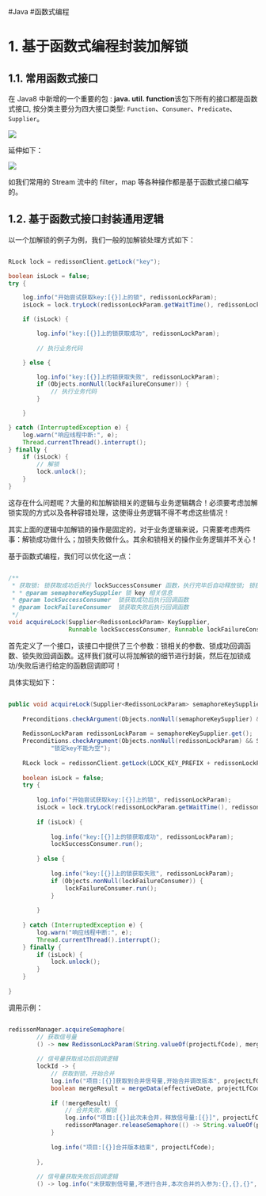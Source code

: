 #Java #函数式编程

# 1. 基于函数式编程封装加解锁

## 1.1. 常用函数式接口

在 Java8 中新增的一个重要的包 : **java. util. function**该包下所有的接口都是函数式接口, 按分类主要分为四大接口类型: `Function`、`Consumer`、`Predicate`、`Supplier`。

![](https://varg-my-images.oss-cn-beijing.aliyuncs.com/img/20220728144836.png)

延伸如下：

![](https://varg-my-images.oss-cn-beijing.aliyuncs.com/img/20220728144902.png)

如我们常用的 Stream 流中的 filter，map 等各种操作都是基于函数式接口编写的。

## 1.2. 基于函数式接口封装通用逻辑

以一个加解锁的例子为例，我们一般的加解锁处理方式如下：

```java

RLock lock = redissonClient.getLock("key");

boolean isLock = false;
try {

    log.info("开始尝试获取key:[{}]上的锁", redissonLockParam);
    isLock = lock.tryLock(redissonLockParam.getWaitTime(), redissonLockParam.getLeaseTIme(), redissonLockParam.getTimeUnit());

    if (isLock) {

        log.info("key:[{}]上的锁获取成功", redissonLockParam);
        
        // 执行业务代码

    } else {

        log.info("key:[{}]上的锁获取失败", redissonLockParam);
        if (Objects.nonNull(lockFailureConsumer)) {
            // 执行业务代码
        }

    }

} catch (InterruptedException e) {
    log.warn("响应线程中断:", e);
    Thread.currentThread().interrupt();
} finally {
    if (isLock) {
    	// 解锁
        lock.unlock();
    }
}

```

这存在什么问题呢？大量的和加解锁相关的逻辑与业务逻辑耦合！必须要考虑加解锁实现的方式以及各种容错处理，这使得业务逻辑不得不考虑这些情况！

其实上面的逻辑中加解锁的操作是固定的，对于业务逻辑来说，只需要考虑两件事：解锁成功做什么；加锁失败做什么。其余和锁相关的操作业务逻辑并不关心！

基于函数式编程，我们可以优化这一点：

```java

/**  
 * 获取锁: 锁获取成功后执行 lockSuccessConsumer 函数，执行完毕后自动释放锁; 锁获取失败后执行 lockFailureConsumer;  
 * * @param semaphoreKeySupplier 锁 key 相关信息  
 * @param lockSuccessConsumer  锁获取成功后执行回调函数  
 * @param lockFailureConsumer  锁获取失败后执行回调函数  
 */  
void acquireLock(Supplier<RedissonLockParam> KeySupplier,  
                 Runnable lockSuccessConsumer, Runnable lockFailureConsumer);

```

首先定义了一个接口，该接口中提供了三个参数：锁相关的参数、锁成功回调函数、锁失败回调函数。这样我们就可以将加解锁的细节进行封装，然后在加锁成功/失败后进行给定的函数回调即可！

具体实现如下：

```java

public void acquireLock(Supplier<RedissonLockParam> semaphoreKeySupplier, Runnable lockSuccessConsumer, Runnable lockFailureConsumer) {  
  
    Preconditions.checkArgument(Objects.nonNull(semaphoreKeySupplier) && Objects.nonNull(lockSuccessConsumer));  
  
    RedissonLockParam redissonLockParam = semaphoreKeySupplier.get();  
    Preconditions.checkArgument(Objects.nonNull(redissonLockParam) && StringUtils.isNotBlank(redissonLockParam.getKey()),  
            "锁定key不能为空");  
  
    RLock lock = redissonClient.getLock(LOCK_KEY_PREFIX + redissonLockParam.getKey());  
  
    boolean isLock = false;  
    try {  
  
        log.info("开始尝试获取key:[{}]上的锁", redissonLockParam);  
        isLock = lock.tryLock(redissonLockParam.getWaitTime(), redissonLockParam.getLeaseTIme(), redissonLockParam.getTimeUnit());  
  
        if (isLock) {  
  
            log.info("key:[{}]上的锁获取成功", redissonLockParam);  
            lockSuccessConsumer.run();  
  
        } else {  
  
            log.info("key:[{}]上的锁获取失败", redissonLockParam);  
            if (Objects.nonNull(lockFailureConsumer)) {  
                lockFailureConsumer.run();  
            }  
  
        }  
  
    } catch (InterruptedException e) {  
        log.warn("响应线程中断:", e);  
        Thread.currentThread().interrupt();  
    } finally {  
        if (isLock) {  
            lock.unlock();  
        }  
    }  
  
}

```

调用示例：

```java

redissonManager.acquireSemaphore(  
        // 获取信号量  
        () -> new RedissonLockParam(String.valueOf(projectLfCode), mergeLockTimeout, mergeLockExpireTime, TimeUnit.SECONDS),  
  
        // 信号量获取成功后回调逻辑  
        lockId -> {  
            // 获取到锁，开始合并  
            log.info("项目:[{}]获取到合并信号量,开始合并调改版本", projectLfCode);  
            boolean mergeResult = mergeData(effectiveDate, projectLfCode, mergerType);  
  
            if (!mergeResult) {  
                // 合并失败，解锁  
                log.info("项目:[{}]此次未合并，释放信号量:[{}]", projectLfCode, lockId);  
                redissonManager.releaseSemaphore(() -> String.valueOf(projectLfCode), lockId);  
            }  
  
            log.info("项目:[{}]合并版本结束", projectLfCode);  
  
        },  
  
        // 信号量获取失败后回调逻辑  
        () -> log.info("未获取到信号量,不进行合并,本次合并的入参为:{},{},{}", effectiveDate, projectLfCode,  mergerType));

```